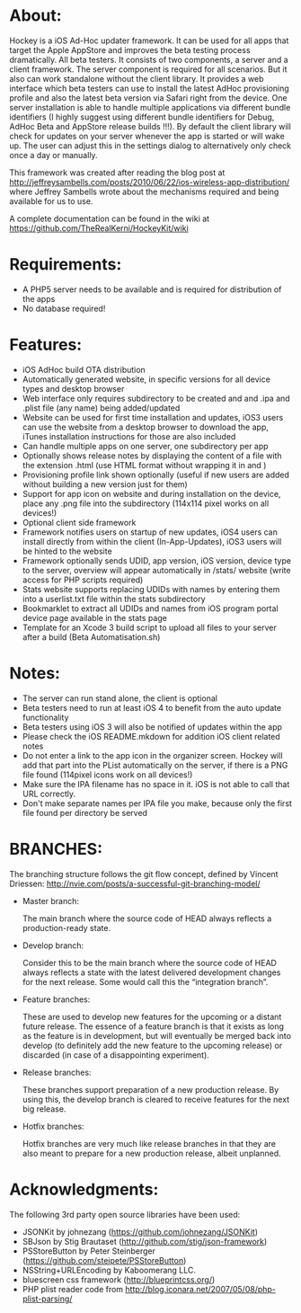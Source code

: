 # About:

Hockey is a iOS Ad-Hoc updater framework. It can be used for all apps that target the Apple AppStore and improves the beta testing process dramatically. All beta testers. It consists of two components, a server and a client framework.
The server component is required for all scenarios. But it also can work standalone without the client library. It provides a web interface which beta testers can use to install the latest AdHoc provisioning profile and also the latest beta version via Safari right from the device. One server installation is able to  handle multiple applications via different bundle identifiers (I highly suggest using different bundle identifiers for Debug, AdHoc Beta and AppStore release builds !!!).
By default the client library will check for updates on your server whenever the app is started or will wake up. The user can adjust this in the settings dialog to alternatively only check once a day or manually.

This framework was created after reading the blog post at http://jeffreysambells.com/posts/2010/06/22/ios-wireless-app-distribution/ where Jeffrey Sambells wrote about the mechanisms required and being available for us to use.

A complete documentation can be found in the wiki at https://github.com/TheRealKerni/HockeyKit/wiki

# Requirements:
- A PHP5 server needs to be available and is required for distribution of the apps
- No database required!


# Features:
- iOS AdHoc build OTA distribution
- Automatically generated website, in specific versions for all device types and desktop browser
- Web interface only requires subdirectory to be created and and .ipa and .plist file (any name) being added/updated
- Website can be used for first time installation and updates, iOS3 users can use the website from a desktop browser to download the app, iTunes installation instructions for those are also included
- Can handle multiple apps on one server, one subdirectory per app
- Optionally shows release notes by displaying the content of a file with the extension .html (use HTML format without wrapping it in <html> and <body>)
- Provisioning profile link shown optionally (useful if new users are added without building a new version just for them)
- Support for app icon on website and during installation on the device, place any .png file into the subdirectory (114x114 pixel works on all devices!)
- Optional client side framework
- Framework notifies users on startup of new updates, iOS4 users can install directly from within the client (In-App-Updates), iOS3 users will be hinted to the website
- Framework optionally sends UDID, app version, iOS version, device type to the server, overview will appear automatically in /stats/ website (write access for PHP scripts required)
- Stats website supports replacing UDIDs with names by entering them into a userlist.txt file within the stats subdirectory
- Bookmarklet to extract all UDIDs and names from iOS program portal device page available in the stats page
- Template for an Xcode 3 build script to upload all files to your server after a build (Beta Automatisation.sh)


# Notes:
- The server can run stand alone, the client is optional
- Beta testers need to run at least iOS 4 to benefit from the auto update functionality
- Beta testers using iOS 3 will also be notified of updates within the app
- Please check the iOS README.mkdown for addition iOS client related notes
- Do not enter a link to the app icon in the organizer screen. Hockey will add that part into the PList automatically on the server, if there is a PNG file found (114pixel icons work on all devices!)
- Make sure the IPA filename has no space in it. iOS is not able to call that URL correctly.
- Don't make separate names per IPA file you make, because only the first file found per directory be served


# BRANCHES:
The branching structure follows the git flow concept, defined by Vincent Driessen: http://nvie.com/posts/a-successful-git-branching-model/

* Master branch:

	The main branch where the source code of HEAD always reflects a production-ready state.

* Develop branch:

	Consider this to be the main branch where the source code of HEAD always reflects a state with the latest delivered development changes for the next release. Some would call this the “integration branch”.

* Feature branches:

	These are used to develop new features for the upcoming or a distant future release. The essence of a feature branch is that it exists as long as the feature is in development, but will eventually be merged back into develop (to definitely add the new feature to the upcoming release) or discarded (in case of a disappointing experiment).

* Release branches:

	These branches support preparation of a new production release. By using this, the develop branch is cleared to receive features for the next big release.

* Hotfix branches:

	Hotfix branches are very much like release branches in that they are also meant to prepare for a new production release, albeit unplanned.


# Acknowledgments:

The following 3rd party open source libraries have been used:

* JSONKit by johnezang (https://github.com/johnezang/JSONKit)
* SBJson by Stig Brautaset (http://github.com/stig/json-framework)
* PSStoreButton by Peter Steinberger (https://github.com/steipete/PSStoreButton)
* NSString+URLEncoding by Kaboomerang LLC.
* bluescreen css framework (http://blueprintcss.org/)
* PHP plist reader code from http://blog.iconara.net/2007/05/08/php-plist-parsing/
